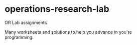 # operations-research-lab
OR Lab assignments

Many worksheets and solutions to help you advance in you're programming.
